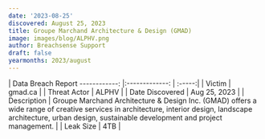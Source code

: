 ```yaml
---
date: '2023-08-25'
discovered: August 25, 2023
title: Groupe Marchand Architecture & Design (GMAD)
image: images/blog/ALPHV.png
author: Breachsense Support
draft: false
yearmonths: 2023/august
---
```



| Data Breach Report
------------:     |:-------------:    | :-----:|
| Victim      | gmad.ca      | 
| Threat Actor      | ALPHV      | 
| Date Discovered      | Aug 25, 2023      | 
| Description      | Groupe Marchand Architecture & Design Inc. (GMAD) offers a wide range of creative services in architecture, interior design, landscape architecture, urban design, sustainable development and project management.      | 
| Leak Size      | 4TB      | 

